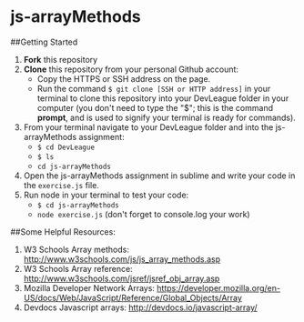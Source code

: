 # js-arrayMethods

##Getting Started
1. **Fork** this repository
2. **Clone** this repository from your personal Github account:
    - Copy the HTTPS or SSH address on the page.
    - Run the command `$ git clone [SSH or HTTP address]` in your terminal to clone this repository into your DevLeague folder 
      in  your computer (you don't need to type the "$"; this is the command __prompt__, and is used to signify your terminal is ready for commands).
3. From your terminal navigate to your DevLeague folder and into the js-arrayMethods assignment:
    - `$ cd DevLeague`
    - `$ ls` 
    - `cd js-arrayMethods`
4. Open the js-arrayMethods assignment in sublime and write your code in the `exercise.js` file.
5. Run node in your terminal to test your code:
   - `$ cd js-arrayMethods`
   - `node exercise.js` (don't forget to console.log your work)
   
##Some Helpful Resources:
 1. W3 Schools Array methods: http://www.w3schools.com/js/js_array_methods.asp
 2. W3 Schools Array reference: http://www.w3schools.com/jsref/jsref_obj_array.asp
 3. Mozilla Developer Network Arrays: https://developer.mozilla.org/en-US/docs/Web/JavaScript/Reference/Global_Objects/Array
 4. Devdocs Javascript arrays: http://devdocs.io/javascript-array/
